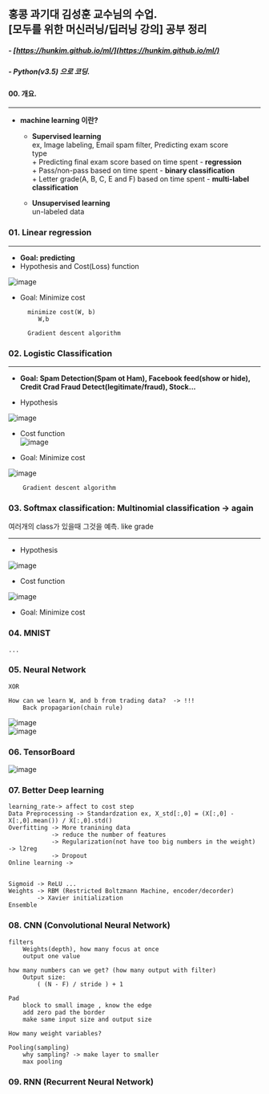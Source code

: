 ##	홍콩 과기대 김성훈 교수님의 수업. <br/>[모두를 위한 머신러닝/딥러닝 강의] 공부 정리
##### - [https://hunkim.github.io/ml/](https://hunkim.github.io/ml/)
##### - Python(v3.5) 으로 코딩.

#### 00. 개요.  
___  

+ **machine learning 이란?**   

	+ **Supervised learning**  
  		ex, Image labeling, Email spam filter, Predicting exam score  
  		type  
  			+ Predicting final exam score based on time spent - **regression**  
			+ Pass/non-pass based on time spent - **binary classification**  
			+ Letter grade(A, B, C, E and F) based on time spent - **multi-label classification**  

	+ **Unsupervised learning**  
		un-labeled data  


### 01. Linear regression
___  
+ **Goal: predicting**
+ Hypothesis and Cost(Loss) function  

![image](./01_Linear_Regression/img/hypo_cost.png)

+ Goal: Minimize cost  

		minimize cost(W, b)  
           W,b   

        Gradient descent algorithm  

### 02. Logistic Classification  
___  
+ **Goal: Spam Detection(Spam ot Ham), Facebook feed(show or hide), Credit Crad Fraud Detect(legitimate/fraud), Stock...**  

+ Hypothesis  

![image](./02_Logistic_Regression/img/lh.png)  

+ Cost function  
![image](./02_Logistic_Regression/img/cost.png)  

+ Goal: Minimize cost  
		
![image](./02_Logistic_Regression/img/mcost.png)  

		Gradient descent algorithm  

### 03. Softmax classification: Multinomial classification  -> again  
여러개의 class가 있을때 그것을 예측.  like grade
___  

+ Hypothesis  

![image](./03_softmax_regression/img/hy.png)  

+ Cost function  

![image](./03_softmax_regression/img/cost.png)  

+ Goal: Minimize cost  

### 04. MNIST  

	...  

### 05. Neural Network  

	XOR  
	
	How can we learn W, and b from trading data?  -> !!!  
		Back propagarion(chain rule)  
![image](./05_NN/img/bp1.png)  
![image](./05_NN/img/bp2.png)  


### 06. TensorBoard  

![image](./05_NN/img/tb5.png)  

### 07. Better Deep learning  
	learning_rate-> affect to cost step
	Data Preprocessing -> Standardzation ex, X_std[:,0] = (X[:,0] - X[:,0].mean()) / X[:,0].std()
	Overfitting -> More tranining data  
				-> reduce the number of features
				-> Regularization(not have too big numbers in the weight) -> l2reg  
				-> Dropout  
	Online learning -> 


	Sigmoid -> ReLU ...  
	Weights -> RBM (Restricted Boltzmann Machine, encoder/decorder)  
			-> Xavier initialization  
	Ensemble  

### 08. CNN (Convolutional Neural Network)  
	filters  
		Weights(depth), how many focus at once  
		output one value  

	how many numbers can we get? (how many output with filter)  
		Output size:
			( (N - F) / stride ) + 1  

	Pad  
		block to small image , know the edge  
		add zero pad the border  
		make same input size and output size  

	How many weight variables?  

	Pooling(sampling)  
		why sampling? -> make layer to smaller  
		max pooling  

### 09. RNN  (Recurrent Neural Network)  

